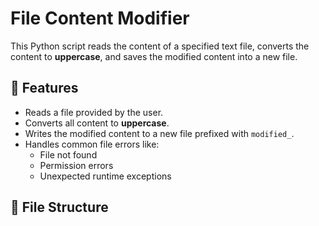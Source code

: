 # File Content Modifier
This Python script reads the content of a specified text file, converts the content to **uppercase**, and saves the modified content into a new file.
## 🧠 Features
- Reads a file provided by the user.
- Converts all content to **uppercase**.
- Writes the modified content to a new file prefixed with `modified_`.
- Handles common file errors like:
  - File not found
  - Permission errors
  - Unexpected runtime exceptions
## 📂 File Structure

